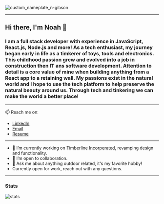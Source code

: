 ![custom_nameplate_n-gibson](https://user-images.githubusercontent.com/49107377/105103616-1b8c1600-5a6e-11eb-8e7f-842cc88aedcc.png)

---

## Hi there, I'm Noah 👋

### I am a full stack developer with experience in JavaScript, React.js, Node.js and more! As a tech enthusiast, my journey began early in life as a timkerer of toys, tools and electronics. This childhood passion grew and evolved into a job in construction then IT ans software development. Attention to detail is a core value of mine when building anything from a React app to a retaining wall. My passions exist in the natural world and I hope to use the tech platform to help preserve the natural beauty around us. Through tech and tinkering we can make the world a better place!
---

📫 Reach me on: 
  - [LinkedIn](https://www.linkedin.com/in/n-gibson/) 
  - [Email](ngibson.dev@gmail.com)
  - [Resume](https://github.com/N-Gibson/Timberline/files/5839135/NGibson-Resume.pdf)

---

  - 🔭 I’m currently working on [Timberline Incorperated](https://github.com/N-Gibson/Timberline), revamping design and functionality.
  - 👯 I’m open to collaboration.
  - 💬 Ask me about anything outdoor related, it's my favorite hobby! 
  - Currently open for work, reach out with any questions. 

---

### Stats

![stats](https://github-readme-stats.vercel.app/api?username=N-Gibson&&show_icons=true&title_color=ffffff&icon_color=bb2acf&text_color=daf7dc&bg_color=151515)

